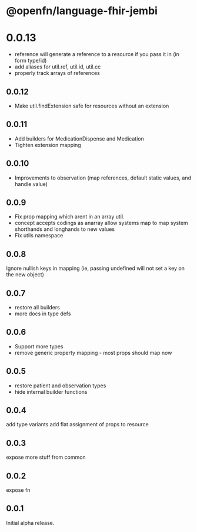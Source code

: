 # @openfn/language-fhir-jembi

# 0.0.13

- reference will generate a reference to a resource if you pass it in (in form type/id)
- add aliases for util.ref, util.id, util.cc
- properly track arrays of references

## 0.0.12

- Make util.findExtension safe for resources without an extension

## 0.0.11

- Add builders for MedicationDispense and Medication
- Tighten extension mapping

## 0.0.10

- Improvements to observation (map references, default static values, and handle value)

## 0.0.9

- Fix prop mapping which arent in an array util.
- concept accepts codings as anarray allow systems map to map system shorthands
  and longhands to new values
- Fix utils namespace

## 0.0.8

Ignore nullish keys in mapping (ie, passing undefined will not set a key on the
new object)

## 0.0.7

- restore all builders
- more docs in type defs

## 0.0.6

- Support more types
- remove generic property mapping - most props should map now

## 0.0.5

- restore patient and observation types
- hide internal builder functions

## 0.0.4

add type variants add flat assignment of props to resource

## 0.0.3

expose more stuff from common

## 0.0.2

expose fn

## 0.0.1

Initial alpha release.
